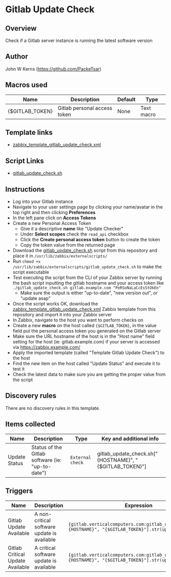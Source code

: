 # Gitlab Update Check

## Overview

Check if a Gitlab server instance is running the latest software version



## Author

John W Kerns (https://github.com/PackeTsar)

## Macros used

|Name|Description|Default|Type|
|----|-----------|-------|----|
|{$GITLAB_TOKEN}| Gitlab personal access token | None | Text macro |

## Template links
- [zabbix_template_gitlab_update_check.xml](zabbix_template_gitlab_update_check.xml)

## Script Links
- [gitlab_update_check.sh](gitlab_update_check.sh)

## Instructions
- Log into your Gitlab instance
- Navigate to your user settings page by clicking your name/avatar in the top right and then clicking **Preferences**
- In the left pane click on **Access Tokens**
- Create a new Personal Access Token
  - Give it a descriptive **name** like "Update Checker"
  - Under **Select scopes** check the `read_api` checkbox
  - Click the **Create personal access token** button to create the token
  - Copy the token value from the returned page
- Download the [gitlab_update_check.sh](gitlab_update_check.sh) script from this repository and place it in `/usr/lib/zabbix/externalscripts/`
- Run `chmod +x /usr/lib/zabbix/externalscripts/gitlab_update_check.sh` to make the script executable
- Test executing the script from the CLI of your Zabbix server by running the bash script inputting the gitlab hostname and your access token like `./gitlab_update_check.sh gitlab.example.com "PeRSoNaLaCcEsStOkEn"`
  - Make sure the output is either "up-to-date", "new version out", or "update asap"
- Once the script works OK, download the [zabbix_template_gitlab_update_check.xml](zabbix_template_gitlab_update_check.xml) Zabbix template from this repository and import it into your Zabbix server
- In Zabbix, navigate to the host you want to perform checks on
- Create a new **macro** on the host called `{$GITLAB_TOKEN}`, in the value field put the personal access token you generated on the Gitlab server
- Make sure the URL hostname of the host is in the "Host name" field setting for the host (ie: gitlab.example.com) if your server is accessed via https://zabbix.example.com/
- Apply the imported template (called "Template Gitlab Update Check") to the host
- Find the new item on the host called "Update Status" and execute it to test it
- Check the latest data to make sure you are getting the proper value from the script

## Discovery rules

There are no discovery rules in this template.

## Items collected

|Name|Description|Type|Key and additional info|
|----|-----------|----|----|
| Update Status | Status of the Gitlab software (ie: "up-to-date") | `External check` | gitlab_update_check.sh["{HOSTNAME}", "{$GITLAB_TOKEN}"] |


## Triggers

|Name|Description|Expression|Priority|
|----|-----------|----------|--------|
| Gitlab Update Available | A non-critical software update is available | `{gitlab.verticalcomputers.com:gitlab_update_check.sh["{HOSTNAME}", "{$GITLAB_TOKEN}"].str(up-to-date)}<>1` | Warning |
| Gitlab Critical Update Available | A critical software update is available | `{gitlab.verticalcomputers.com:gitlab_update_check.sh["{HOSTNAME}", "{$GITLAB_TOKEN}"].str(update asap)}=1` | High |
